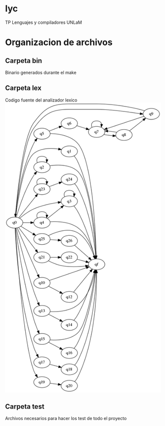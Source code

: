 # lyc
TP Lenguajes y compiladores UNLaM 

# Organizacion de archivos
## Carpeta bin
Binario generados durante el make
## Carpeta lex
Codigo fuente del analizador lexico
![Automata](doc/automata.png)
## Carpeta test
Archivos necesarios para hacer los test de todo el proyecto

